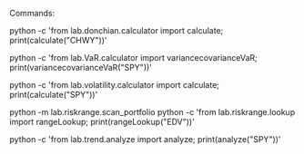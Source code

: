 Commands:

<!-- Donchian -->
python -c 'from lab.donchian.calculator import calculate; print(calculate("CHWY"))'
<!-- Value at Risk -->
python -c 'from lab.VaR.calculator import variancecovarianceVaR; print(variancecovarianceVaR("SPY"))'
<!-- Volatility -->
python -c 'from lab.volatility.calculator import calculate; print(calculate("SPY"))'
<!-- Risk Range -->
python -m lab.riskrange.scan_portfolio
python -c 'from lab.riskrange.lookup import rangeLookup; print(rangeLookup("EDV"))'
<!-- Trend -->
python -c 'from lab.trend.analyze import analyze; print(analyze("SPY"))'